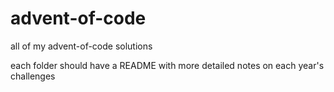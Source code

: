 # advent-of-code
all of my advent-of-code solutions

each folder should have a README with more detailed notes on each year's challenges
